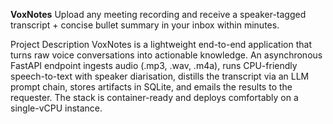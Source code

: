 **VoxNotes**
Upload any meeting recording and receive a speaker-tagged transcript + concise bullet summary in your inbox within minutes.

Project Description
VoxNotes is a lightweight end-to-end application that turns raw voice conversations into actionable knowledge. An asynchronous FastAPI endpoint ingests audio (.mp3, .wav, .m4a), runs CPU-friendly speech-to-text with speaker diarisation, distills the transcript via an LLM prompt chain, stores artifacts in SQLite, and emails the results to the requester. The stack is container-ready and deploys comfortably on a single-vCPU instance.

